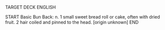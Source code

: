 TARGET DECK
ENGLISH

START
Basic
Bun
Back: n. 1 small sweet bread roll or cake, often with dried fruit. 2 hair coiled and pinned to the head. [origin unknown]
END
